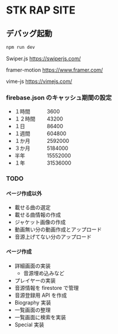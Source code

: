 # STK RAP SITE

## デバッグ起動

```sh
npm run dev
```

Swiper.js
https://swiperjs.com/

framer-motion
https://www.framer.com/

vime-js
https://vimejs.com/

### firebase.json のキャッシュ期間の設定

- １時間　　　 3600
- １２時間　　 43200
- １日　　　　 86400
- １週間　　　 604800
- １か月　　　 2592000
- ３か月　　　 5184000
- 半年　　　　 15552000
- １年　　　　 31536000

### TODO

#### ページ作成以外

- 載せる曲の選定
- 載せる曲情報の作成
- ジャケット画像の作成
- 動画無い分の動画作成とアップロード
- 音源上げてない分のアップロード

#### ページ作成

- 詳細画面の実装
  - 音源埋め込みなど
- プレイヤーの実装
- 音源情報を firestore で管理
- 音源登録用 API を作成
- Biography 実装
- 一覧画面の整理
- 一覧画面に検索を実装
- Special 実装
